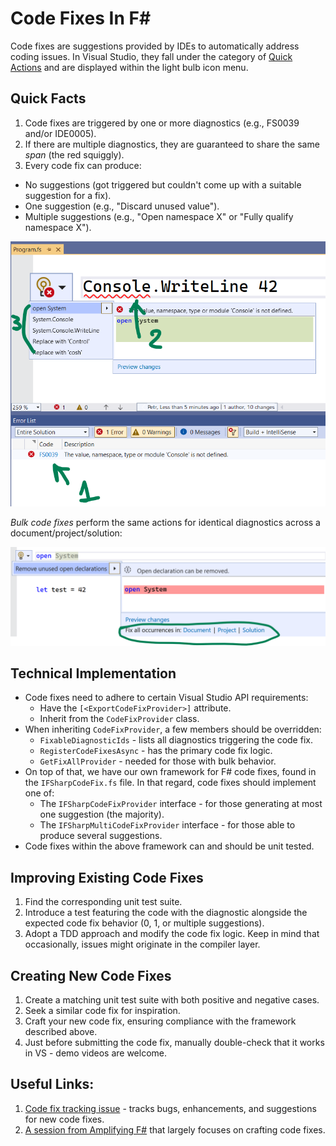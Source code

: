 # Code Fixes In F#

Code fixes are suggestions provided by IDEs to automatically address coding issues. In Visual Studio, they fall under the category of [Quick Actions](https://learn.microsoft.com/visualstudio/ide/quick-actions) and are displayed within the light bulb icon menu.

## Quick Facts

1. Code fixes are triggered by one or more diagnostics (e.g., FS0039 and/or IDE0005).
1. If there are multiple diagnostics, they are guaranteed to share the same _span_ (the red squiggly).
1. Every code fix can produce:
  - No suggestions (got triggered but couldn't come up with a suitable suggestion for a fix).
  - One suggestion (e.g., "Discard unused value").
  - Multiple suggestions (e.g., "Open namespace X" or "Fully qualify namespace X").

![Important bits about code fixes](./codefixes-1.png)

_Bulk code fixes_ perform the same actions for identical diagnostics across a document/project/solution:

![Bulk code fixes](./codefixes-2.png)

## Technical Implementation

- Code fixes need to adhere to certain Visual Studio API requirements:
  - Have the `[<ExportCodeFixProvider>]` attribute.
  - Inherit from the `CodeFixProvider` class.
- When inheriting `CodeFixProvider`, a few members should be overridden:
  - `FixableDiagnosticIds` - lists all diagnostics triggering the code fix.
  - `RegisterCodeFixesAsync` - has the primary code fix logic.
  - `GetFixAllProvider` - needed for those with bulk behavior.
- On top of that, we have our own framework for F# code fixes, found in the `IFSharpCodeFix.fs` file. In that regard, code fixes should implement one of:
  - The `IFSharpCodeFixProvider` interface - for those generating at most one suggestion (the majority).
  - The `IFSharpMultiCodeFixProvider` interface - for those able to produce several suggestions.
- Code fixes within the above framework can and should be unit tested.

## Improving Existing Code Fixes

1. Find the corresponding unit test suite.
2. Introduce a test featuring the code with the diagnostic alongside the expected code fix behavior (0, 1, or multiple suggestions).
3. Adopt a TDD approach and modify the code fix logic. Keep in mind that occasionally, issues might originate in the compiler layer.

## Creating New Code Fixes

1. Create a matching unit test suite with both positive and negative cases.
2. Seek a similar code fix for inspiration.
3. Craft your new code fix, ensuring compliance with the framework described above.
4. Just before submitting the code fix, manually double-check that it works in VS - demo videos are welcome. 

## Useful Links:

1. [Code fix tracking issue](https://github.com/dotnet/fsharp/issues/15408) - tracks bugs, enhancements, and suggestions for new code fixes.
2. [A session from Amplifying F#](https://amplifying-fsharp.github.io/sessions/2023/06/16/) that largely focuses on crafting code fixes.